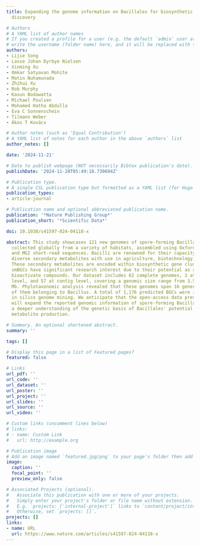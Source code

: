 ```yaml
---
title: Expanding the genome information on Bacillales for biosynthetic gene cluster
  discovery

# Authors
# A YAML list of author names
# If you created a profile for a user (e.g. the default `admin` user at `content/authors/admin/`), 
# write the username (folder name) here, and it will be replaced with their full name and linked to their profile.
authors:
- Lijie Song
- Lasse Johan Dyrbye Nielsen
- Xinming Xu
- Omkar Satyavan Mohite
- Matin Nuhamunada
- Zhihui Xu
- Rob Murphy
- Kasun Bodawatta
- Michael Poulsen
- Mohamed Hatha Abdulla
- Eva C Sonnenschein
- Tilmann Weber
- Ákos T Kovács

# Author notes (such as 'Equal Contribution')
# A YAML list of notes for each author in the above `authors` list
author_notes: []

date: '2024-11-21'

# Date to publish webpage (NOT necessarily Bibtex publication's date).
publishDate: '2024-11-28T05:49:18.730694Z'

# Publication type.
# A single CSL publication type but formatted as a YAML list (for Hugo requirements).
publication_types:
- article-journal

# Publication name and optional abbreviated publication name.
publication: '*Nature Publishing Group*'
publication_short: '*Scientific Data*'

doi: 10.1038/s41597-024-04118-x

abstract: This study showcases 121 new genomes of spore-forming Bacillales from strains
  collected globally from a variety of habitats, assembled using Oxford Nanopore long-read
  and MGI short-read sequences. Bacilli are renowned for their capacity to produce
  diverse secondary metabolites with use in agriculture, biotechnology, and medicine.
  These secondary metabolites are encoded within biosynthetic gene clusters (smBGCs).
  smBGCs have significant research interest due to their potential as sources of new
  bioactivate compounds. Our dataset includes 62 complete genomes, 2 at chromosome
  level, and 57 at contig level, covering a genomic size range from 3.50 Mb to 7.15
  Mb. Phylotaxonomic analysis revealed that these genomes span 16 genera, with 69
  of them belonging to Bacillus. A total of 1,176 predicted BGCs were identified by
  in silico genome mining. We anticipate that the open-access data presented here
  will expand the reported genomic information of spore-forming Bacillales and facilitate
  a deeper understanding of the genetic basis of Bacillales' potential for secondary
  metabolite production.

# Summary. An optional shortened abstract.
summary: ''

tags: []

# Display this page in a list of Featured pages?
featured: false

# Links
url_pdf: ''
url_code: ''
url_dataset: ''
url_poster: ''
url_project: ''
url_slides: ''
url_source: ''
url_video: ''

# Custom links (uncomment lines below)
# links:
# - name: Custom Link
#   url: http://example.org

# Publication image
# Add an image named `featured.jpg/png` to your page's folder then add a caption below.
image:
  caption: ''
  focal_point: ''
  preview_only: false

# Associated Projects (optional).
#   Associate this publication with one or more of your projects.
#   Simply enter your project's folder or file name without extension.
#   E.g. `projects: ['internal-project']` links to `content/project/internal-project/index.md`.
#   Otherwise, set `projects: []`.
projects: []
links:
- name: URL
  url: https://www.nature.com/articles/s41597-024-04118-x
---
```

